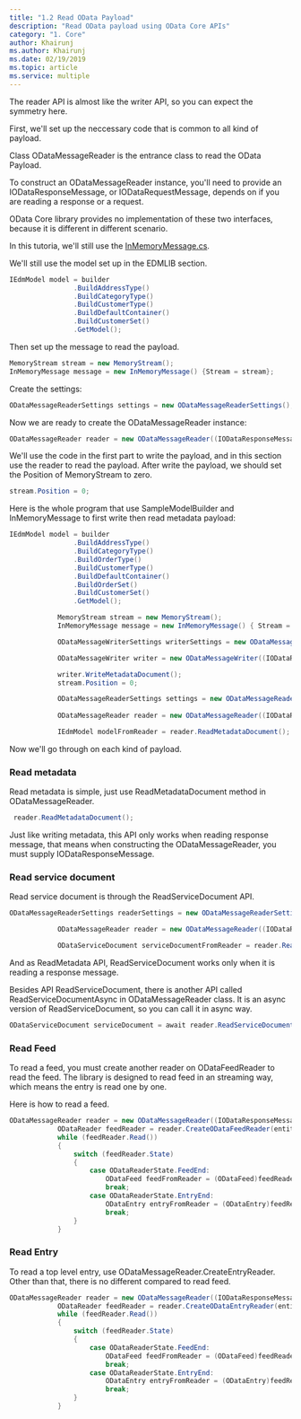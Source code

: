 ```yaml
---
title: "1.2 Read OData Payload"
description: "Read OData payload using OData Core APIs"
category: "1. Core"
author: Khairunj
ms.author: Khairunj
ms.date: 02/19/2019
ms.topic: article
ms.service: multiple
---
```


The reader API is almost like the writer API, so you can expect the symmetry here.

First, we'll set up the neccessary code that is common to all kind of payload.

Class ODataMessageReader is the entrance class to read the OData Payload.

To construct an ODataMessageReader instance, you'll need to provide an IODataResponseMessage, or IODataRequestMessage, depends on if you are reading a response or a request. 

OData Core library provides no implementation of these two interfaces, because it is different in different scenario.

In this tutoria, we'll still use the [InMemoryMessage.cs](https://github.com/OData/odata.net/blob/master/test/FunctionalTests/Microsoft.OData.Core.Tests/InMemoryMessage.cs).

We'll still use the model set up in the EDMLIB section.
``` csharp
IEdmModel model = builder
                .BuildAddressType()
                .BuildCategoryType()
                .BuildCustomerType()
                .BuildDefaultContainer()
                .BuildCustomerSet()
                .GetModel();
```


Then set up the message to read the payload.
``` csharp
MemoryStream stream = new MemoryStream();
InMemoryMessage message = new InMemoryMessage() {Stream = stream};
```

Create the settings:
``` csharp
ODataMessageReaderSettings settings = new ODataMessageReaderSettings();
```

Now we are ready to create the ODataMessageReader instance:
``` csharp
ODataMessageReader reader = new ODataMessageReader((IODataResponseMessage) message, settings);
```

We'll use the code in the first part to write the payload, and in this section use the reader to read the payload. After write the payload, we should set the Position of MemoryStream to zero.

``` csharp
stream.Position = 0;
```

Here is the whole program that use SampleModelBuilder and InMemoryMessage to first write then read metadata payload:
``` csharp
IEdmModel model = builder
                .BuildAddressType()
                .BuildCategoryType()
                .BuildOrderType()
                .BuildCustomerType()
                .BuildDefaultContainer()
                .BuildOrderSet()
                .BuildCustomerSet()
                .GetModel();

            MemoryStream stream = new MemoryStream();
            InMemoryMessage message = new InMemoryMessage() { Stream = stream };

            ODataMessageWriterSettings writerSettings = new ODataMessageWriterSettings();

            ODataMessageWriter writer = new ODataMessageWriter((IODataResponseMessage)message, writerSettings, model);

            writer.WriteMetadataDocument();
            stream.Position = 0;

            ODataMessageReaderSettings settings = new ODataMessageReaderSettings();
            
            ODataMessageReader reader = new ODataMessageReader((IODataResponseMessage)message, settings);

            IEdmModel modelFromReader = reader.ReadMetadataDocument();
```

Now we'll go through on each kind of payload.

### Read metadata
Read metadata is simple, just use ReadMetadataDocument method in ODataMessageReader.

``` csharp
 reader.ReadMetadataDocument();
```

Just like writing metadata, this API only works when reading response message, that means when constructing the ODataMessageReader, you must supply IODataResponseMessage.

### Read service document
Read service document is through the ReadServiceDocument API.


``` csharp
ODataMessageReaderSettings readerSettings = new ODataMessageReaderSettings();

            ODataMessageReader reader = new ODataMessageReader((IODataResponseMessage)message, readerSettings, model);

            ODataServiceDocument serviceDocumentFromReader = reader.ReadServiceDocument();
```

And as ReadMetadata API, ReadServiceDocument works only when it is reading a response message.

Besides API ReadServiceDocument, there is another API called ReadServiceDocumentAsync in ODataMessageReader class. It is an async version of ReadServiceDocument, so you can call it in async way.

``` csharp
ODataServiceDocument serviceDocument = await reader.ReadServiceDocumentAsync();
```

### Read Feed
To read a feed, you must create another reader on ODataFeedReader to read the feed. The library is designed to read feed in an streaming way, which means the entry is read one by one. 

Here is how to read a feed.
``` csharp
ODataMessageReader reader = new ODataMessageReader((IODataResponseMessage)message, readerSettings, model);
            ODataReader feedReader = reader.CreateODataFeedReader(entitySet, entitySet.EntityType());
            while (feedReader.Read())
            {
                switch (feedReader.State)
                {
                    case ODataReaderState.FeedEnd:
                        ODataFeed feedFromReader = (ODataFeed)feedReader.Item;
                        break;
                    case ODataReaderState.EntryEnd:
                        ODataEntry entryFromReader = (ODataEntry)feedReader.Item;
                        break;
                }
            }
```

### Read Entry
To read a top level entry, use ODataMessageReader.CreateEntryReader.
Other than that, there is no different compared to read feed.

``` csharp
ODataMessageReader reader = new ODataMessageReader((IODataResponseMessage)message, readerSettings, model);
            ODataReader feedReader = reader.CreateODataEntryReader(entitySet, entitySet.EntityType());
            while (feedReader.Read())
            {
                switch (feedReader.State)
                {
                    case ODataReaderState.FeedEnd:
                        ODataFeed feedFromReader = (ODataFeed)feedReader.Item;
                        break;
                    case ODataReaderState.EntryEnd:
                        ODataEntry entryFromReader = (ODataEntry)feedReader.Item;
                        break;
                }
            }
```